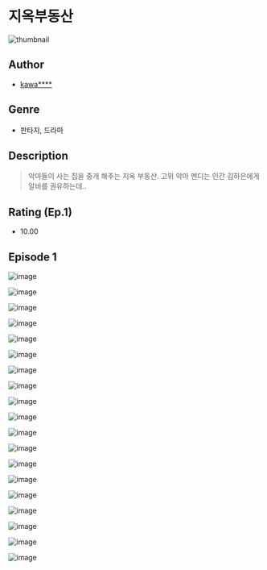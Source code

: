 # 지옥부동산
![thumbnail](https://image-comic.pstatic.net/user_contents_data/challenge_comic/2023/05/25/166764/upload_4063198364017375588_480x623.jpeg)

## Author
- [kawa****](https://comic.naver.com/artistTitle?id=166764)

## Genre
- 판타지, 드라마

## Description
> 악마들이 사는 집을 중개 해주는 지옥 부동산. 고위 악마 멘디는 인간 김하은에게 알바를 권유하는데..


## Rating (Ep.1)
- 10.00

## Episode 1
![image](https://image-comic.pstatic.net/user_contents_data/challenge_comic/2023/05/25/166764/upload_3977575913850495588.jpeg)

![image](https://image-comic.pstatic.net/user_contents_data/challenge_comic/2023/05/25/166764/upload_3559304102773273912.jpeg)

![image](https://image-comic.pstatic.net/user_contents_data/challenge_comic/2023/05/25/166764/upload_4134643331724567603.jpeg)

![image](https://image-comic.pstatic.net/user_contents_data/challenge_comic/2023/05/25/166764/upload_4062872907787351603.jpeg)

![image](https://image-comic.pstatic.net/user_contents_data/challenge_comic/2023/05/25/166764/upload_3546925976928019000.jpeg)

![image](https://image-comic.pstatic.net/user_contents_data/challenge_comic/2023/05/25/166764/upload_7365130531314689122.jpeg)

![image](https://image-comic.pstatic.net/user_contents_data/challenge_comic/2023/05/25/166764/upload_3906650799545071156.jpeg)

![image](https://image-comic.pstatic.net/user_contents_data/challenge_comic/2023/05/25/166764/upload_7378080588675168609.jpeg)

![image](https://image-comic.pstatic.net/user_contents_data/challenge_comic/2023/05/25/166764/upload_3689683280974734693.jpeg)

![image](https://image-comic.pstatic.net/user_contents_data/challenge_comic/2023/05/25/166764/upload_7003999265767829859.jpeg)

![image](https://image-comic.pstatic.net/user_contents_data/challenge_comic/2023/05/25/166764/upload_3919880329706680374.jpeg)

![image](https://image-comic.pstatic.net/user_contents_data/challenge_comic/2023/05/25/166764/upload_3904733251296716083.jpeg)

![image](https://image-comic.pstatic.net/user_contents_data/challenge_comic/2023/05/25/166764/upload_3760844764462723685.jpeg)

![image](https://image-comic.pstatic.net/user_contents_data/challenge_comic/2023/05/25/166764/upload_3544671793491292213.jpeg)

![image](https://image-comic.pstatic.net/user_contents_data/challenge_comic/2023/05/25/166764/upload_3486126097763295536.jpeg)

![image](https://image-comic.pstatic.net/user_contents_data/challenge_comic/2023/05/25/166764/upload_7005689400631911993.jpeg)

![image](https://image-comic.pstatic.net/user_contents_data/challenge_comic/2023/05/25/166764/upload_3977577004705134647.jpeg)

![image](https://image-comic.pstatic.net/user_contents_data/challenge_comic/2023/05/25/166764/upload_3558236665941537078.jpeg)

![image](https://image-comic.pstatic.net/user_contents_data/challenge_comic/2023/05/25/166764/upload_3847260688399675702.jpeg)

